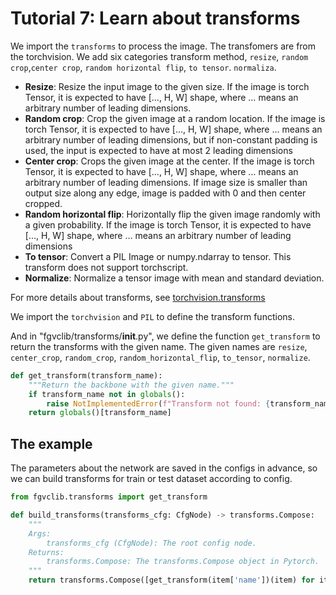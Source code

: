 # Tutorial 7: Learn about transforms

We import the `transforms` to process the image. The transfomers are from the torchvision. We add six categories transform method, `resize`, `random crop`,`center crop`, `random horizontal flip`, `to tensor`. `normaliza`.

- **Resize**: Resize the input image to the given size. If the image is torch Tensor, it is expected to have […, H, W] shape, where … means an arbitrary number of leading dimensions.
- **Random crop**: Crop the given image at a random location. If the image is torch Tensor, it is expected to have […, H, W] shape, where … means an arbitrary number of leading dimensions, but if non-constant padding is used, the input is expected to have at most 2 leading dimensions
- **Center crop**: Crops the given image at the center. If the image is torch Tensor, it is expected to have […, H, W] shape, where … means an arbitrary number of leading dimensions. If image size is smaller than output size along any edge, image is padded with 0 and then center cropped.
- **Random horizontal flip**: Horizontally flip the given image randomly with a given probability. If the image is torch Tensor, it is expected to have […, H, W] shape, where … means an arbitrary number of leading dimensions
- **To tensor**: Convert a PIL Image or numpy.ndarray to tensor. This transform does not support torchscript.
- **Normalize**: Normalize a tensor image with mean and standard deviation.

For more details about transforms, see [torchvision.transforms](https://pytorch.org/vision/0.11/transforms.html)

We import the `torchvision` and `PIL` to define the transform functions.

And in "fgvclib/transforms/__init__.py", we define the function `get_transform` to return the transforms with the given name. The given names are `resize`, `center_crop`, `random_crop`, `random_horizontal_flip`, `to_tensor`, `normalize`.
```python
def get_transform(transform_name):
    """Return the backbone with the given name."""
    if transform_name not in globals():
        raise NotImplementedError(f"Transform not found: {transform_name}\nAvailable transforms: {__all__}")
    return globals()[transform_name]
```

## The example
The parameters about the network are saved in the configs in advance, so we can build transforms for train or test dataset according to config.
```python
from fgvclib.transforms import get_transform

def build_transforms(transforms_cfg: CfgNode) -> transforms.Compose:
    """
    Args:
        transforms_cfg (CfgNode): The root config node.
    Returns:
        transforms.Compose: The transforms.Compose object in Pytorch.
    """
    return transforms.Compose([get_transform(item['name'])(item) for item in transforms_cfg])
```